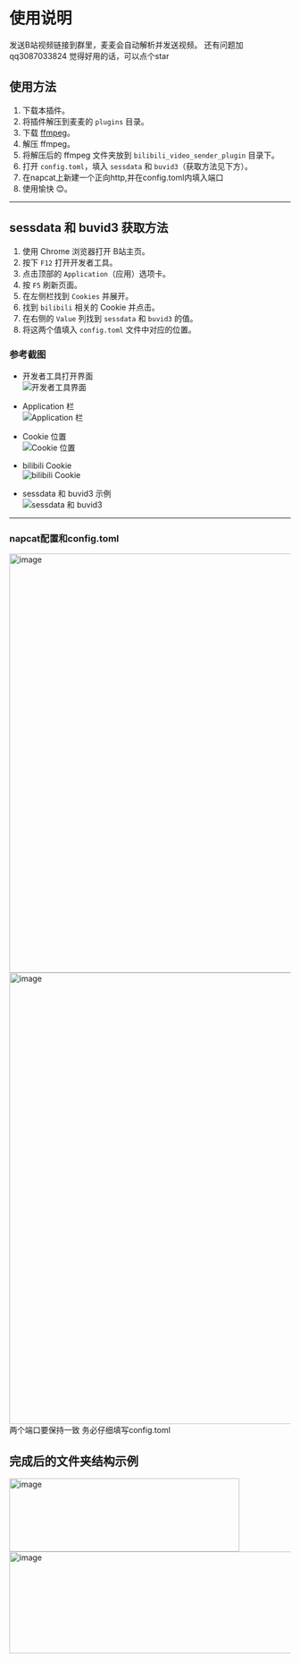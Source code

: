 # 使用说明

发送B站视频链接到群里，麦麦会自动解析并发送视频。
还有问题加qq3087033824
觉得好用的话，可以点个star

## 使用方法

1. 下载本插件。
2. 将插件解压到麦麦的 `plugins` 目录。
3. 下载 [ffmpeg](https://ffmpeg.org/)。
4. 解压 ffmpeg。
5. 将解压后的 ffmpeg 文件夹放到 `bilibili_video_sender_plugin` 目录下。
6. 打开 `config.toml`，填入 `sessdata` 和 `buvid3`（获取方法见下方）。
7. 在napcat上新建一个正向http,并在config.toml内填入端口
8. 使用愉快 😊。

---

## sessdata 和 buvid3 获取方法

1. 使用 Chrome 浏览器打开 B站主页。
2. 按下 `F12` 打开开发者工具。
3. 点击顶部的 `Application`（应用）选项卡。
4. 按 `F5` 刷新页面。
5. 在左侧栏找到 `Cookies` 并展开。
6. 找到 `bilibili` 相关的 Cookie 并点击。
7. 在右侧的 `Value` 列找到 `sessdata` 和 `buvid3` 的值。
8. 将这两个值填入 `config.toml` 文件中对应的位置。

### 参考截图

- 开发者工具打开界面  
  ![开发者工具界面](https://github.com/user-attachments/assets/d8b040de-a038-4772-b588-26df92d5ce73)

- Application 栏  
  ![Application 栏](https://github.com/user-attachments/assets/0b8a5954-d6cd-47b6-95b9-126115203907)

- Cookie 位置  
  ![Cookie 位置](https://github.com/user-attachments/assets/4dc9c217-f78d-4d68-bb00-71ace2d3381f)

- bilibili Cookie  
  ![bilibili Cookie](https://github.com/user-attachments/assets/d82e3b15-64cd-490b-8eea-c6258ca0f6e2)

- sessdata 和 buvid3 示例  
  ![sessdata 和 buvid3](https://github.com/user-attachments/assets/607aa291-c927-4d00-8975-5e85fa0d1214)

---
### napcat配置和config.toml
<img width="645" height="749" alt="image" src="https://github.com/user-attachments/assets/223c491f-8433-4c47-923a-c4c830c9e572" />
<img width="1186" height="807" alt="image" src="https://github.com/user-attachments/assets/10c79e45-048a-46c8-8d1d-ca7a4044070c" />
两个端口要保持一致
务必仔细填写config.toml


## 完成后的文件夹结构示例
<img width="412" height="131" alt="image" src="https://github.com/user-attachments/assets/63ef60df-99f3-4c79-b124-da566fd15cd0" />
<img width="659" height="182" alt="image" src="https://github.com/user-attachments/assets/ddeb422f-b9fc-49b6-a652-866d06eb812c" />



